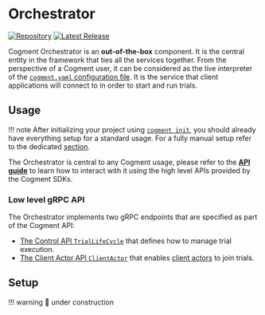 # Orchestrator

[![Repository](https://img.shields.io/badge/repository-cogment%2Fcogment--orchestrator-%23ffb400?style=flat-square&logo=github)](https://github.com/cogment/cogment-orchestrator) [![Latest Release](https://img.shields.io/docker/v/cogment/orchestrator?label=docker%20release&sort=semver&style=flat-square)](https://hub.docker.com/r/cogment/orchestrator)

Cogment Orchestrator is an **out-of-the-box** component. It is the central entity in the framework that ties all the services together. From the perspective of a Cogment user, it can be considered as the live interpreter of the [`cogment.yaml` configuration file](../../cogment/cogment-api-guide.md#the-cogmentyaml-file). It is the service that client applications will connect to in order to start and run trials.

## Usage

<!-- prettier-ignore -->
!!! note
    After initializing your project using [`cogment init`](../../cogment/tutorial/1-bootstrap-and-data-structures.md), you should already have everything setup for a standard usage. For a fully manual setup refer to the dedicated [section](#setup).

The Orchestrator is central to any Cogment usage, please refer to the [**API guide**](../../cogment/cogment-api-guide.md) to learn how to interact with it using the high level APIs provided by the Cogment SDKs.

### Low level gRPC API

The Orchestrator implements two gRPC endpoints that are specified as part of the Cogment API:

-   [The Control API `TrialLifeCycle`](../../cogment/cogment-low-level-api-guide/grpc.md#control-api) that defines how to manage trial execution.
-   [The Client Actor API `ClientActor`](../../cogment/cogment-low-level-api-guide/grpc.md#client-actor-api) that enables [client actors](../../cogment/cogment-api-guide.md#service-actor-client-actor) to join trials.

## Setup

<!-- prettier-ignore -->
!!! warning
    🚧 under construction
